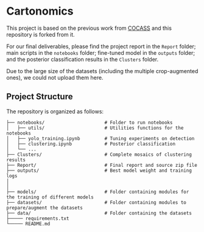 
# Cartonomics
This project is based on the previous work from [COCASS](https://github.com/CRH-EHESS/cocass-benchmarking/tree/main) and this repository is forked from it. 

For our final deliverables, please find the project report in the `Report` folder; main scripts in the `notebooks` folder; fine-tuned model in the `outputs` folder; and the posterior classification results in the `Clusters` folder.

Due to the large size of the datasets (including the multiple crop-augmented ones), we could not upload them here.

## Project Structure
The repository is organized as follows:
```plaintext
├── notebooks/                      # Folder to run notebooks 
│   ├── utils/                      # Utilities functions for the notebooks
│   ├── yolo_training.ipynb         # Tuning experiments on detection
│   ├── clustering.ipynb            # Posterior classification
│   └── ...
├── Clusters/                       # Complete mosaics of clustering results
├── Report/                         # Final report and source zip file
├── outputs/                        # Best model weight and training logs
│
│
├── models/                         # Folder containing modules for the training of different models
├── datasets/                       # Folder containing modules to prepare/augment the datasets
├── data/                           # Folder containing the datasets
├───── requirements.txt
└───── README.md
```


